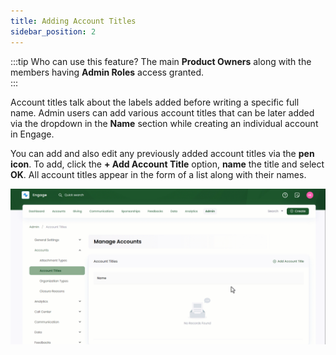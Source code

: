 ```yaml
---
title: Adding Account Titles
sidebar_position: 2
---
```


:::tip Who can use this feature?
The main **Product Owners** along with the members having **Admin Roles** access granted.  
:::

Account titles talk about the labels added before writing a specific full name. Admin users can add various account titles that can be later added via the dropdown in the **Name** section while creating an individual account in Engage.

You can add and also edit any previously added account titles via the **pen icon**. To add, click the **+ Add Account Title** option, **name** the title and select **OK**. All account titles appear in the form of a list along with their names.

![Account titles Gif](./adding-account-titles.gif)